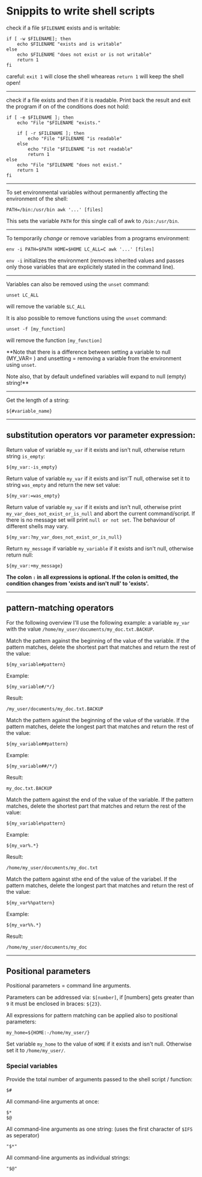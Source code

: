 # Snippits to write shell scripts

check if a file `$FILENAME` exists and is writable:
    
    if [ -w $FILENAME]; then
        echo $FILENAME "exists and is writable"
    else
        echo $FILENAME "does not exist or is not writable"
        return 1
    fi

careful: `exit 1` will close the shell wheareas `return 1` will keep the shell
open!

---

check if a file exists and then if it is readable. Print back the result and
exit the program if on of the conditions does not hold:

    if [ -e $FILENAME ]; then
        echo "File "$FILENAME "exists."

        if [ -r $FILENAME ]; then
            echo "File "$FILENAME "is readable"
        else
            echo "File "$FILENAME "is not readable"
            return 1
    else
        echo "File "$FILENAME "does not exist."
        return 1
    fi

---

To set environmental variables without permanently affecting the environment of
the shell:

    PATH=/bin:/usr/bin awk '...' [files]

This sets the variable `PATH` for this single call of awk to `/bin:/usr/bin`.

---

To temporarily _change_ or remove variables from a programs environment:

    env -i PATH=$PATH HOME=$HOME LC_ALL=C awk '...' [files]

`env -i` initializes the environment (removes inherited values and passes only
those variables that are explicitely stated in the command line).

---

Variables can also be removed using the `unset` command:

    unset LC_ALL

will remove the variable `$LC_ALL`

It is also possible to remove functions using the `unset` command:

    unset -f [my_function]

will remove the function `[my_function]`

**Note that there is a difference between setting a variable to null (MY_VAR= )
and unsetting = removing a variable from the environment using `unset`.

Note also, that by default undefined variables will expand to null (empty)
string!**

---

Get the length of a string:

    ${#variable_name}

---

## substitution operators vor parameter expression:

Return value of variable `my_var` if it exists and isn't null, otherwise return
string `is_empty`:

    ${my_var:-is_empty}

Return value of variable `my_var` if it exists and isn'T null, otherwise set it
to string `was_empty` and return the new set value:

    ${my_var:=was_empty}

Return value of variable `my_var` if it exists and isn't null, otherwise print
`my_var_does_not_exist_or_is_null` and abort the current command/script. If
there is no message set will print `null or not set`. The behaviour of different
shells may vary.

    ${my_var:?my_var_does_not_exist_or_is_null}

Return `my_message` if variable `my_variable` if it exists and isn't null,
otherwise return null:

    ${my_var:+my_message}

**The colon `:` in all expressions is optional. If the colon is omitted, the
condition changes from 'exists and isn't null' to 'exists'.**

---

## pattern-matching operators


For the following overview I'll use the following example: a variable `my_var`
with the value `/home/my_user/documents/my_doc.txt.BACKUP`.

Match the pattern against the beginning of the value of the variable. If the
pattern matches, delete the shortest part that matches and return the rest of the value:

    ${my_variable#pattern}

Example:
    
    ${my_variable#/*/}

Result:

    /my_user/documents/my_doc.txt.BACKUP

Match the pattern against the beginning of the value of the variable. If the
pattern matches, delete the longest part that matches and return the rest of the
value:

    ${my_variable##pattern}

Example:
    
    ${my_variable##/*/}

Result:

    my_doc.txt.BACKUP

Match the pattern against the end of the value of the variable. If the pattern
matches, delete the shortest part that matches and return the rest of the value:

    ${my_variable%pattern}

Example:

    ${my_var%.*}

Result:

    /home/my_user/documents/my_doc.txt

Match the pattern against sthe end of the value of the variabel. If the pattern
matches, delete the longest part that matches and return the rest of the value:

    ${my_var%%pattern}

Example:
    
    ${my_var%%.*}

Result:

    /home/my_user/documents/my_doc

---

## Positional parameters

Positional parameters = command line arguments.

Parameters can be addressed via: `$[number]`, if [numbers] gets greater than `9`
it must be enclosed in braces: `${23}`.

All expressions for pattern matching can be applied also to positional
parameters:

    my_home=${HOME:-/home/my_user/}

Set variable `my_home` to the value of `HOME` if it exists and isn't null.
Otherwise set it to `/home/my_user/`.


### Special variables


Provide the total number of arguments passed to the shell script / function:

    $#

All command-line arguments at once:

    $*
    $@

All command-line arguments as one string: (uses the first character of `$IFS` as
seperator)

    "$*"

All command-line arguments as individual strings:

    "$@"
